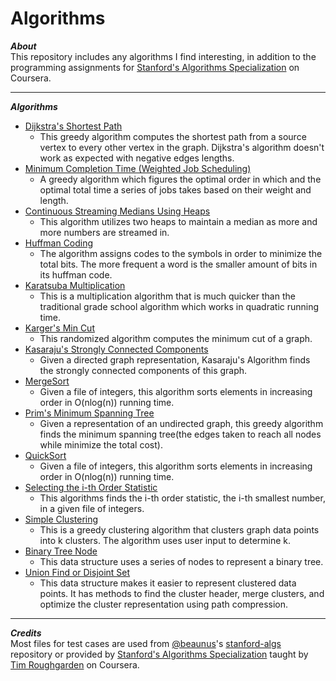 # Algorithms
_**About**_  
This repository includes any algorithms I find interesting, in addition to the programming assignments for [Stanford's Algorithms Specialization]( https://www.coursera.org/specializations/algorithms ) on Coursera.  

---  

_**Algorithms**_  
- [Dijkstra's Shortest Path]( https://github.com/keshprad/Algorithms/tree/master/DijkstraShortestPath )  
    - This greedy algorithm computes the shortest path from a source vertex to every other vertex in the graph. Dijkstra's algorithm doesn't work as expected with negative edges lengths.  
- [Minimum Completion Time (Weighted Job Scheduling)]( https://github.com/keshprad/Algorithms/tree/master/GreedyJobSchedulingTimes )  
    - A greedy algorithm which figures the optimal order in which and the optimal total time a series of jobs takes based on their weight and length.  
- [Continuous Streaming Medians Using Heaps]( https://github.com/keshprad/Algorithms/tree/master/HeapMedians )  
    - This algorithm utilizes two heaps to maintain a median as more and more numbers are streamed in.  
- [Huffman Coding]( https://github.com/keshprad/Algorithms/tree/master/HuffmanCoding )
    - The algorithm assigns codes to the symbols in order to minimize the total bits. The more frequent a word is the smaller amount of bits in its huffman code.  
- [Karatsuba Multiplication]( https://github.com/keshprad/Algorithms/tree/master/KaratsubaMultiplication )  
    - This is a multiplication algorithm that is much quicker than the traditional grade school algorithm which works in quadratic running time.  
- [Karger's Min Cut]( https://github.com/keshprad/Algorithms/tree/master/KargerMinCut )  
    - This randomized algorithm computes the minimum cut of a graph.   
- [Kasaraju's Strongly Connected Components]( https://github.com/keshprad/Algorithms/tree/master/KasarajuSCC )  
    - Given a directed graph representation, Kasaraju's Algorithm finds the strongly connected components of this graph.  
- [MergeSort]( https://github.com/keshprad/Algorithms/tree/master/MergeSort )  
    - Given a file of integers, this algorithm sorts elements in increasing order in O(nlog(n)) running time.  
- [Prim's Minimum Spanning Tree]( https://github.com/keshprad/Algorithms/tree/master/PrimMinSpanningTree )  
    - Given a representation of an undirected graph, this greedy algorithm finds the minimum spanning tree(the edges taken to reach all nodes while minimize the total cost).  
- [QuickSort]( https://github.com/keshprad/Algorithms/tree/master/QuickSort )  
    - Given a file of integers, this algorithm sorts elements in increasing order in O(nlog(n)) running time.  
- [Selecting the i-th Order Statistic]( https://github.com/keshprad/Algorithms/tree/master/SelectIthOrderStatistic )  
    - This algorithms finds the i-th order statistic, the i-th smallest number, in a given file of integers.  
- [Simple Clustering]( https://github.com/keshprad/Algorithms/tree/master/SimpleClustering )  
    - This is a greedy clustering algorithm that clusters graph data points into k clusters. The algorithm uses user input to determine k.  
- [Binary Tree Node]( https://github.com/keshprad/Algorithms/tree/master/TreeNode )
    - This data structure uses a series of nodes to represent a binary tree.  
- [Union Find or Disjoint Set]( https://github.com/keshprad/Algorithms/tree/master/UnionFind_DisjointSet )  
    - This data structure makes it easier to represent clustered data points. It has methods to find the cluster header, merge clusters, and optimize the cluster representation using path compression.  

---  

_**Credits**_  
Most files for test cases are used from [@beaunus]( https://github.com/beaunus )'s [stanford-algs]( https://github.com/beaunus/stanford-algs ) repository or provided by [Stanford's Algorithms Specialization]( https://www.coursera.org/specializations/algorithms ) taught by [Tim Roughgarden]( https://www.linkedin.com/in/tim-roughgarden-1a594855 ) on Coursera.  
